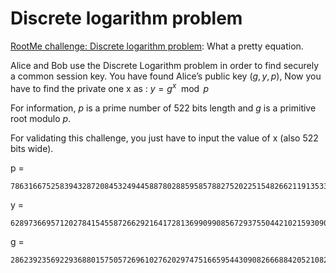 # Discrete logarithm problem

[RootMe challenge: Discrete logarithm problem](https://www.root-me.org/en/Challenges/Cryptanalysis/Discrete-logarithm-problem): What a pretty equation.

Alice and Bob use the Discrete Logarithm problem in order to find securely a common session key.
You have found Alice’s public key $(g, y, p)$, Now you have to find the private one x as :
$y = g^x \mod p$

For information, $p$ is a prime number of 522 bits length and $g$ is a primitive root modulo $p$.

For validating this challenge, you just have to input the value of x (also 522 bits wide).

p =

    7863166752583943287208453249445887802885958578827520225154826621191353388988908983484279021978114049838254701703424499688950361788140197906625796305008451719

y =

    6289736695712027841545587266292164172813699099085672937550442102159309081155467550411414088175729823598108452032137447608687929628597035278365152781494883808

g = 

    2862392356922936880157505726961027620297475166595443090826668842052108260396755078180089295033677131286733784955854335672518017968622162153227778875458650593
